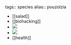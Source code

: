 tags:: species
alias:: pouzolzia
- [[salad]]
- [[biohacking]]
- ![](https://jade-gentle-pony-196.mypinata.cloud/ipfs/bafkreig6u7hlt5et47ubg5zqep2h5fumwwto5qsm7dyxy4xdyi4u6fw46y)
- ![](https://jade-gentle-pony-196.mypinata.cloud/ipfs/bafybeiefwqfg5acz67w4hnnsvz7el53zljkv2qquddc6myryuce6ayl7iq)
- [[health]]
